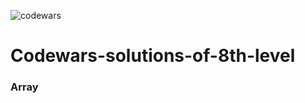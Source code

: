 ![codewars](https://user-images.githubusercontent.com/68942106/94357608-3960e580-004f-11eb-82af-9dbc48f3d5e2.png)

# Codewars-solutions-of-8th-level

### Array
